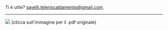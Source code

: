 Ti è utile? <a href="mailto:savelli.teleriscaldamento@gmail.com">savelli.teleriscaldamento@gmail.com</a>.

------

[![](intro.jpg)](https://www.qualenergia.it/sites/default/files/articolo-doc/indagine%20teleriscaldamento.pdf)
(clicca sull'immagine per il .pdf originale)
